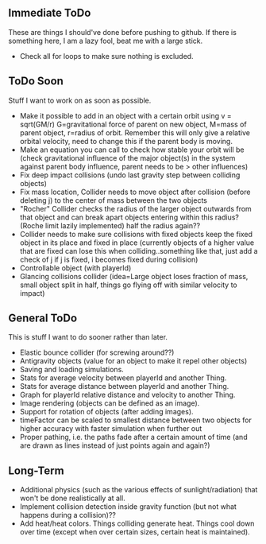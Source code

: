 Immediate ToDo
--------------

These are things I should've done before pushing to github. If there is something here, I am a lazy fool, beat me with a large stick.

* Check all for loops to make sure nothing is excluded.

ToDo Soon
---------

Stuff I want to work on as soon as possible.

* Make it possible to add in an object with a certain orbit using v = sqrt(GM/r)
  G=gravitational force of parent on new object, M=mass of parent object, r=radius of orbit.
  Remember this will only give a relative orbital velocity, need to change this if the parent body
  is moving.
* Make an equation you can call to check how stable your orbit will be (check gravitational influence
  of the major object(s) in the system against parent body influence, parent
  needs to be > other influences)
* Fix deep impact collisions (undo last gravity step between colliding objects)
* Fix mass location, Collider needs to move object after collision (before deleting j) to the center of mass between the
  two objects
* "Rocher" Collider checks the radius of the larger object outwards from that object and can break
  apart objects entering within this radius? (Roche limit lazily implemented) half the radius again??
* Collider needs to make sure collisions with fixed objects keep the fixed object in its place and
  fixed in place (currently objects of a higher value that are fixed can lose this when
  colliding..something like that, just add a check of j if j is fixed, i becomes fixed during collision)
* Controllable object (with playerId)
* Glancing collisions collider (idea=Large object loses fraction of mass, small object split in
  half, things go flying off with similar velocity to impact)

General ToDo
------------

This is stuff I want to do sooner rather than later.

* Elastic bounce collider (for screwing around??)
* Antigravity objects (value for an object to make it repel other objects)
* Saving and loading simulations.
* Stats for average velocity between playerId and another Thing.
* Stats for average distance between playerId and another Thing.
* Graph for playerId relative distance and velocity to another Thing.
* Image rendering (objects can be defined as an image).
* Support for rotation of objects (after adding images).
* timeFactor can be scaled to smallest distance between two objects for higher accuracy with
  faster simulation when further out
* Proper pathing, i.e. the paths fade after a certain amount of time (and are drawn as lines instead
  of just points again and again?)

Long-Term
---------

* Additional physics (such as the various effects of sunlight/radiation) that won't be done realistically at all.
* Implement collision detection inside gravity function (but not what happens during a collision)??
* Add heat/heat colors. Things colliding generate heat. Things cool down over time (except when over certain sizes, certain heat is maintained).